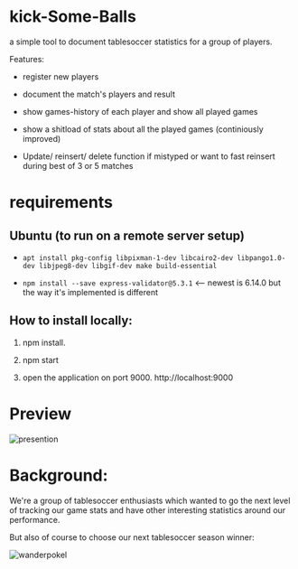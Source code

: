 # kick-Some-Balls

a simple tool to document tablesoccer statistics for a group of players. 

Features:

- register new players

- document the match's players and result 

- show games-history of each player and show all played games

- show a shitload of stats about all the played games (continiously improved)

- Update/ reinsert/ delete function if mistyped or want to fast reinsert during best of 3 or 5 matches


# requirements

## Ubuntu (to run on a remote server setup)

- `apt install pkg-config libpixman-1-dev libcairo2-dev libpango1.0-dev libjpeg8-dev libgif-dev make build-essential`

- `npm install --save express-validator@5.3.1` <-- newest is 6.14.0 but the way it's implemented is different

## How to install locally:

1. npm install. 

2. npm start

3. open the application on port 9000. http://localhost:9000

# Preview

![presention](https://user-images.githubusercontent.com/24300473/174416892-355f1196-0370-4042-84d8-39cfa06c6fcb.gif)

# Background: 

We're a group of tablesoccer enthusiasts which wanted to go the next level of tracking our game stats and have other interesting statistics  around our performance.

But also of course to choose our next tablesoccer season winner:

![wanderpokel](https://user-images.githubusercontent.com/24300473/174417300-bdd4a068-364b-4ccb-b7af-331fd520a591.jpg)

